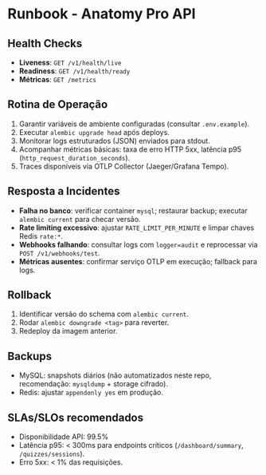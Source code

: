 # Runbook - Anatomy Pro API

## Health Checks
- **Liveness**: `GET /v1/health/live`
- **Readiness**: `GET /v1/health/ready`
- **Métricas**: `GET /metrics`

## Rotina de Operação
1. Garantir variáveis de ambiente configuradas (consultar `.env.example`).
2. Executar `alembic upgrade head` após deploys.
3. Monitorar logs estruturados (JSON) enviados para stdout.
4. Acompanhar métricas básicas: taxa de erro HTTP 5xx, latência p95 (`http_request_duration_seconds`).
5. Traces disponíveis via OTLP Collector (Jaeger/Grafana Tempo).

## Resposta a Incidentes
- **Falha no banco**: verificar container `mysql`; restaurar backup; executar `alembic current` para checar versão.
- **Rate limiting excessivo**: ajustar `RATE_LIMIT_PER_MINUTE` e limpar chaves Redis `rate:*`.
- **Webhooks falhando**: consultar logs com `logger=audit` e reprocessar via `POST /v1/webhooks/test`.
- **Métricas ausentes**: confirmar serviço OTLP em execução; fallback para logs.

## Rollback
1. Identificar versão do schema com `alembic current`.
2. Rodar `alembic downgrade <tag>` para reverter.
3. Redeploy da imagem anterior.

## Backups
- MySQL: snapshots diários (não automatizados neste repo, recomendação: `mysqldump` + storage cifrado).
- Redis: ajustar `appendonly yes` em produção.

## SLAs/SLOs recomendados
- Disponibilidade API: 99.5%
- Latência p95: < 300ms para endpoints críticos (`/dashboard/summary`, `/quizzes/sessions`).
- Erro 5xx: < 1% das requisições.
